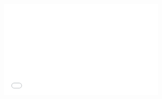 <iframe height='300' scrolling='no' title='Pure CSS Animated Breadcrumb' src='//codepen.io/ximmus/embed/FltmI/?height=300&theme-id=5750&default-tab=css,result&embed-version=2' frameborder='no' allowtransparency='true' allowfullscreen='true' style='width: 100%;'>See the Pen <a href='http://codepen.io/ximmus/pen/FltmI/'>Pure CSS Animated Breadcrumb</a> by Sumer Mixon (<a href='http://codepen.io/ximmus'>@ximmus</a>) on <a href='http://codepen.io'>CodePen</a>.
</iframe>
